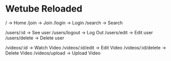 # Wetube Reloaded

/ -> Home
/join -> Join
/login -> Login
/search -> Search

/users/:id -> See user
/users/logout -> Log Out
/users/edit -> Edit user
/users/delete -> Delete user

/videos/:id -> Watch Video
/videos/:id/edit -> Edit Video
/videos/:id/delete -> Delete Video
/videos/upload -> Upload Video


